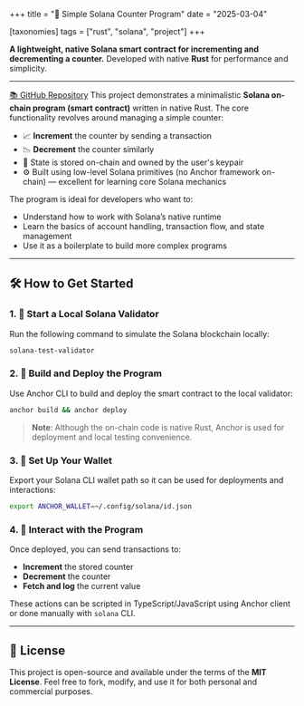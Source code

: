 +++
title = "🧮 Simple Solana Counter Program"
date = "2025-03-04"

[taxonomies]
tags = ["rust", "solana", "project"]
+++

**A lightweight, native Solana smart contract for incrementing and decrementing a counter.**
Developed with native **Rust** for performance and simplicity.

<!-- more -->
---

[📚 GitHub Repository](https://github.com/maltsev-dev/counter_on_native_solana)
This project demonstrates a minimalistic **Solana on-chain program (smart contract)** written in native Rust. The core functionality revolves around managing a simple counter:

* 📈 **Increment** the counter by sending a transaction
* 📉 **Decrement** the counter similarly
* 🔐 State is stored on-chain and owned by the user's keypair
* ⚙️ Built using low-level Solana primitives (no Anchor framework on-chain) — excellent for learning core Solana mechanics

The program is ideal for developers who want to:

* Understand how to work with Solana’s native runtime
* Learn the basics of account handling, transaction flow, and state management
* Use it as a boilerplate to build more complex programs

---

## 🛠️ How to Get Started

### 1. 🧪 Start a Local Solana Validator

Run the following command to simulate the Solana blockchain locally:

```bash
solana-test-validator
```

### 2. 🧱 Build and Deploy the Program

Use Anchor CLI to build and deploy the smart contract to the local validator:

```bash
anchor build && anchor deploy
```

> **Note**: Although the on-chain code is native Rust, Anchor is used for deployment and local testing convenience.

### 3. 👛 Set Up Your Wallet

Export your Solana CLI wallet path so it can be used for deployments and interactions:

```bash
export ANCHOR_WALLET=~/.config/solana/id.json
```

### 4. 🔁 Interact with the Program

Once deployed, you can send transactions to:

* **Increment** the stored counter
* **Decrement** the counter
* **Fetch and log** the current value

These actions can be scripted in TypeScript/JavaScript using Anchor client or done manually with `solana` CLI.

---

## 📄 License

This project is open-source and available under the terms of the **MIT License**.
Feel free to fork, modify, and use it for both personal and commercial purposes.